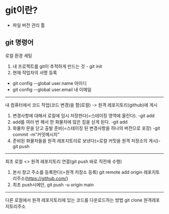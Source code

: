 # git이란?
- 파일 버전 관리 툴

## git 명령어
로컬 환경 세팅
1. 내 프로젝트를 git이 추적하게 만드는 것 - git init
2. 현재 작업자의 서명 등록
- git config --global user.name 아이디
- git config --global user.email 내 이메일


----------------------
내 컴퓨터에서 코드 작업(코드 변경)을 함(로컬) -> 원격 레포지토리(github)에 게시
1. 변경사항에 대해서 로컬에 임시 저장한다(=스테이징 영역에 올린다). -git add
2. add를 여러 번 해서 한 화물차에 많은 짐을 싣게 된다. -git add
3. 화물차 문을 닫고 출발 준비(=스테이징 된 변경사항을 하나의 버전으로 포장) -git commit -m"커밋메시지"
4. 준비된 화물차들을 원격 레포지토리로 보낸다(=로컬 커밋을 원격 저장소의 게시)-git push


------------------------
최초 로컬 <> 원격 레포지토리 연결(git push 바로 직전에 수행)
1. 본사 창고 주소를 등록한다(=원격 저장소 등록)
git remote add origin 레포지토리주소(https://github.com/)
2. 최초 push시에만, git push -u origin main

-------------------------
다른 로컬에서 원격 레포지토리에 있는 코드를 다운로드하는 방법
git clone 원격레포지토리주소
